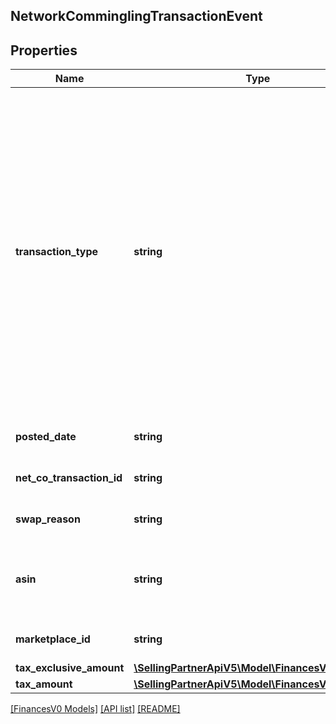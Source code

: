 ## NetworkComminglingTransactionEvent

## Properties

Name | Type | Description | Notes
------------ | ------------- | ------------- | -------------
**transaction_type** | **string** | The type of network item swap.<br><br>Possible values:<br><br>* NetCo - A Fulfillment by Amazon inventory pooling transaction. Available only in the India marketplace.<br><br>* ComminglingVAT - A commingling VAT transaction. Available only in the UK, Spain, France, Germany, and Italy marketplaces. | [optional]
**posted_date** | **string** | A date string in ISO 8601 format. | [optional]
**net_co_transaction_id** | **string** | The identifier for the network item swap. | [optional]
**swap_reason** | **string** | The reason for the network item swap. | [optional]
**asin** | **string** | The Amazon Standard Identification Number (ASIN) of the swapped item. | [optional]
**marketplace_id** | **string** | The marketplace in which the event took place. | [optional]
**tax_exclusive_amount** | [**\SellingPartnerApiV5\Model\FinancesV0\Currency**](Currency.md) |  | [optional]
**tax_amount** | [**\SellingPartnerApiV5\Model\FinancesV0\Currency**](Currency.md) |  | [optional]

[[FinancesV0 Models]](../) [[API list]](../../Api) [[README]](../../../README.md)
